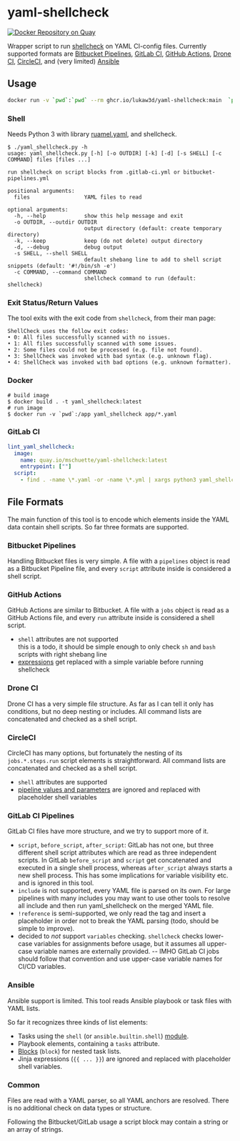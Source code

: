# yaml-shellcheck

[![Docker Repository on Quay](https://quay.io/repository/mschuette/yaml-shellcheck/status "Docker Repository on Quay")](https://quay.io/repository/mschuette/yaml-shellcheck)

Wrapper script to run [shellcheck](https://github.com/koalaman/shellcheck) on YAML CI-config files.
Currently supported formats are
[Bitbucket Pipelines](https://support.atlassian.com/bitbucket-cloud/docs/configure-bitbucket-pipelinesyml/),
[GitLab CI](https://docs.gitlab.com/ee/ci/yaml/gitlab_ci_yaml.html),
[GitHub Actions](https://docs.github.com/en/actions),
[Drone CI](https://docs.drone.io/pipeline/overview/),
[CircleCI](https://circleci.com/docs/2.0/configuration-reference/),
and (very limited) [Ansible](https://docs.ansible.com/ansible/2.9/modules/shell_module.html)

## Usage

```sh
docker run -v `pwd`:`pwd` --rm ghcr.io/lukaw3d/yaml-shellcheck:main  `pwd`/.github/**/*.y*ml
```

### Shell

Needs Python 3 with library [ruamel.yaml](https://pypi.org/project/ruamel.yaml/),
and shellcheck.

```text
$ ./yaml_shellcheck.py -h
usage: yaml_shellcheck.py [-h] [-o OUTDIR] [-k] [-d] [-s SHELL] [-c COMMAND] files [files ...]

run shellcheck on script blocks from .gitlab-ci.yml or bitbucket-pipelines.yml

positional arguments:
  files                 YAML files to read

optional arguments:
  -h, --help            show this help message and exit
  -o OUTDIR, --outdir OUTDIR
                        output directory (default: create temporary directory)
  -k, --keep            keep (do not delete) output directory
  -d, --debug           debug output
  -s SHELL, --shell SHELL
                        default shebang line to add to shell script snippets (default: '#!/bin/sh -e')
  -c COMMAND, --command COMMAND
                        shellcheck command to run (default: shellcheck)
```

### Exit Status/Return Values

The tool exits with the exit code from `shellcheck`, from their man page:

    ShellCheck uses the follow exit codes:
    • 0: All files successfully scanned with no issues.
    • 1: All files successfully scanned with some issues.
    • 2: Some files could not be processed (e.g. file not found).
    • 3: ShellCheck was invoked with bad syntax (e.g. unknown flag).
    • 4: ShellCheck was invoked with bad options (e.g. unknown formatter).

### Docker

```shell
# build image
$ docker build . -t yaml_shellcheck:latest
# run image
$ docker run -v `pwd`:/app yaml_shellcheck app/*.yaml
```

### GitLab CI

```yaml
lint_yaml_shellcheck:
  image:
    name: quay.io/mschuette/yaml-shellcheck:latest
    entrypoint: [""]
  script:
    - find . -name \*.yaml -or -name \*.yml | xargs python3 yaml_shellcheck.py
```

## File Formats

The main function of this tool is to encode which elements inside the YAML data
contain shell scripts. So far three formats are supported.

### Bitbucket Pipelines

Handling Bitbucket files is very simple. A file with a `pipelines` object
is read as a Bitbucket Pipeline file, and every `script` attribute inside
is considered a shell script.

### GitHub Actions

GitHub Actions are similar to Bitbucket. A file with a `jobs` object
is read as a GitHub Actions file, and every `run` attribute inside
is considered a shell script.

* `shell` attributes are not supported  
this is a todo, it should be simple enough to only check `sh` and `bash` scripts with right shebang line
* [expressions](https://docs.github.com/en/actions/reference/context-and-expression-syntax-for-github-actions) get replaced with a simple variable before running shellcheck

### Drone CI

Drone CI has a very simple file structure. As far as I can tell it only has
conditions, but no deep nesting or includes. All command lists are concatenated
and checked as a shell script.

### CircleCI

CircleCI has many options, but fortunately the nesting of its `jobs.*.steps.run` script elements is straightforward. All command lists are concatenated and checked as a shell script.

* `shell` attributes are supported  
* [pipeline values and parameters](https://circleci.com/docs/2.0/pipeline-variables/) are ignored and replaced with placeholder shell variables

### GitLab CI Pipelines

GitLab CI files have more structure, and we try to support more of it.

* `script`, `before_script`, `after_script`: GitLab has not one, but three different shell script attributes which are read as three independent scripts. In GitLab `before_script` and `script` get concatenated and executed in a single shell process, whereas `after_script` always starts a new shell process. This has some implications for variable visibility etc. and is ignored in this tool.
* `include` is not supported, every YAML file is parsed on its own. For large pipelines with many includes you may want to use other tools to resolve all include and then run yaml_shellcheck on the merged YAML file.
* `!reference` is semi-supported, we only read the tag and insert a placeholder in order not to break the YAML parsing (todo, should be simple to improve).
* decided to _not_ support `variables` checking. `shellcheck` checks lower-case variables for assignments before usage, but it assumes all upper-case variable names are externally provided. -- IMHO GitLab CI jobs should follow that convention and use upper-case variable names for CI/CD variables.

### Ansible

Ansible support is limited. This tool reads Ansible playbook or task files with YAML lists.

So far it recognizes three kinds of list elements:
* Tasks using the `shell` (or `ansible.builtin.shell`) [module](https://docs.ansible.com/ansible/latest/collections/ansible/builtin/shell_module.html#ansible-collections-ansible-builtin-shell-module).
* Playbook elements, containing a `tasks` attribute.
* [Blocks](https://docs.ansible.com/ansible/latest/user_guide/playbooks_blocks.html) (`block`) for nested task lists.
* Jinja expressions (`{{ ... }}`) are ignored and replaced with placeholder shell variables.

### Common

Files are read with a YAML parser, so all YAML anchors are resolved.
There is no additional check on data types or structure.

Following the Bitbucket/GitLab usage a script block may contain a string or an
array of strings.

